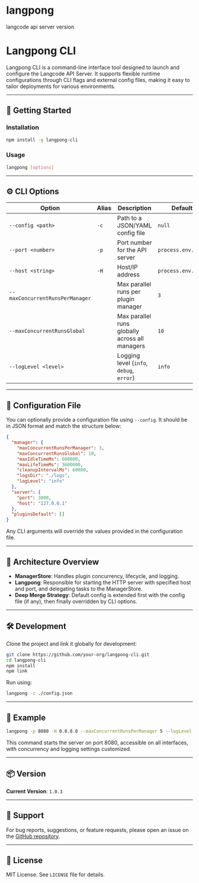 # langpong
langcode api server version




# Langpong CLI

Langpong CLI is a command-line interface tool designed to launch and configure the Langcode API Server. It supports flexible runtime configurations through CLI flags and external config files, making it easy to tailor deployments for various environments.

---

## 🚀 Getting Started

### Installation
```bash
npm install -g langpong-cli
```

### Usage
```bash
langpong [options]
```

---

## ⚙️ CLI Options

| Option                              | Alias | Description                                                  | Default              |
|-------------------------------------|-------|--------------------------------------------------------------|----------------------|
| `--config <path>`                  | `-c`  | Path to a JSON/YAML config file                              | `null`               |
| `--port <number>`                  | `-p`  | Port number for the API server                               | `process.env.PORT`   |
| `--host <string>`                  | `-H`  | Host/IP address                                              | `process.env.HOST`   |
| `--maxConcurrentRunsPerManager`    |       | Max parallel runs per plugin manager                        | `3`                  |
| `--maxConcurrentRunsGlobal`        |       | Max parallel runs globally across all managers              | `10`                 |
| `--logLevel <level>`               |       | Logging level (`info`, `debug`, `error`)                    | `info`               |

---

## 📄 Configuration File

You can optionally provide a configuration file using `--config`. It should be in JSON format and match the structure below:

```json
{
  "manager": {
    "maxConcurrentRunsPerManager": 3,
    "maxConcurrentRunsGlobal": 10,
    "maxIdleTimeMs": 600000,
    "maxLifeTimeMs": 3600000,
    "cleanupIntervalMs": 60000,
    "logsDir": "./logs",
    "logLevel": "info"
  },
  "server": {
    "port": 3000,
    "host": "127.0.0.1"
  },
  "pluginsDefault": []
}
```

Any CLI arguments will override the values provided in the configuration file.

---

## 🧠 Architecture Overview

- **ManagerStore**: Handles plugin concurrency, lifecycle, and logging.
- **Langpong**: Responsible for starting the HTTP server with specified host and port, and delegating tasks to the ManagerStore.
- **Deep Merge Strategy**: Default config is extended first with the config file (if any), then finally overridden by CLI options.

---

## 🛠️ Development

Clone the project and link it globally for development:

```bash
git clone https://github.com/your-org/langpong-cli.git
cd langpong-cli
npm install
npm link
```

Run using:
```bash
langpong -c ./config.json
```

---

## 🧪 Example

```bash
langpong -p 8080 -H 0.0.0.0 --maxConcurrentRunsPerManager 5 --logLevel debug
```

This command starts the server on port 8080, accessible on all interfaces, with concurrency and logging settings customized.

---

## 📦 Version

**Current Version**: `1.0.3`

---

## 📧 Support

For bug reports, suggestions, or feature requests, please open an issue on the [GitHub repository](https://github.com/your-org/langpong-cli/issues).

---

## 📝 License

MIT License. See `LICENSE` file for details.

